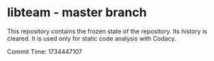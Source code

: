 # libteam - master branch

This repository contains the frozen state of the repository.
Its history is cleared. It is used only for static code
analysis with Codacy.

Commit Time: 1734447107